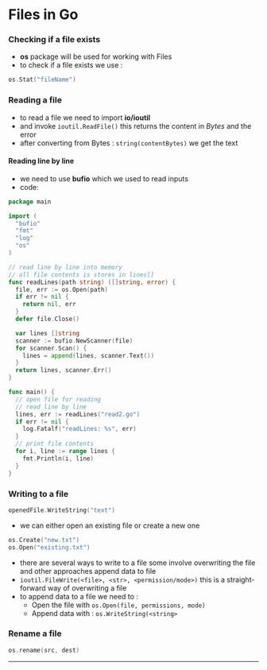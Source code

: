 # Files in Go

### Checking if a file exists
- **os** package will be used for working with Files
- to check if a file exists we use : 

```go
os.Stat("fileName")
```

### Reading a file
- to read a file we need to import **io/ioutil**
- and invoke `ioutil.ReadFile()` this returns the content in *Bytes* and the error
- after converting from Bytes : `string(contentBytes)` we get the text

#### Reading line by line

- we need to use **bufio** which we used to read inputs
- code:

```go
package main

import (
  "bufio"
  "fmt"
  "log"
  "os"
)

// read line by line into memory
// all file contents is stores in lines[]
func readLines(path string) ([]string, error) {
  file, err := os.Open(path)
  if err != nil {
    return nil, err
  }
  defer file.Close()

  var lines []string
  scanner := bufio.NewScanner(file)
  for scanner.Scan() {
    lines = append(lines, scanner.Text())
  }
  return lines, scanner.Err()
}

func main() {
  // open file for reading
  // read line by line
  lines, err := readLines("read2.go")
  if err != nil {
    log.Fatalf("readLines: %s", err)
  }
  // print file contents
  for i, line := range lines {
    fmt.Println(i, line)
  }
}
```

### Writing to a file

```go
openedFile.WriteString("text")
```
- we can either open an existing file or create a new one

```go
os.Create("new.txt")
os.Open("existing.txt")
```

- there are several ways to write to a file some involve overwriting the file and other approaches append data to file
- `ioutil.FileWrite(<file>, <str>, <permission/mode>)` this is a straight-forward way of overwriting a file
- to append data to a file we need to :
  + Open the file with `os.Open(file, permissions, mode)`
  + Append data with : `os.WriteString(<string>`

### Rename a file

```go
os.rename(src, dest)
```

---
